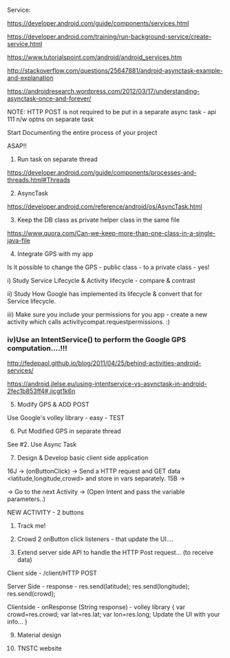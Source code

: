 Service:

https://developer.android.com/guide/components/services.html

https://developer.android.com/training/run-background-service/create-service.html


https://www.tutorialspoint.com/android/android_services.htm

http://stackoverflow.com/questions/25647881/android-asynctask-example-and-explanation

https://androidresearch.wordpress.com/2012/03/17/understanding-asynctask-once-and-forever/


NOTE: HTTP POST is not required to be put in a separate async task - api 111 n/w optns on separate task

Start Documenting the entire process of your project

ASAP!!


1. Run task on separate thread

https://developer.android.com/guide/components/processes-and-threads.html#Threads

2. AsyncTask

https://developer.android.com/reference/android/os/AsyncTask.html

3. Keep the DB class as private helper class in the same file

https://www.quora.com/Can-we-keep-more-than-one-class-in-a-single-java-file

4. Integrate GPS with my app 

Is it possible to change the GPS - public class - to a private class - yes!

i) Study Service Lifecycle & Activity lifecycle - compare & contrast

ii) Study How Google has implemented its lifecycle & convert that for Service lifecycle.

iii) Make sure you include your permissions for you app - create a new activity which calls activitycompat.requestpermissions. :)

### iv)Use an IntentService() to perform the Google GPS computation....!!!

http://fedepaol.github.io/blog/2011/04/25/behind-activities-android-services/

https://android.jlelse.eu/using-intentservice-vs-asynctask-in-android-2fec1b853ff4#.iicgt1k6n

5. Modify GPS & ADD POST

Use Google's volley library - easy - TEST

6. Put Modified GPS in separate thread

See #2. Use Async Task

7. Design & Develop basic client side application

16J -> (onButtonClick) -> Send a HTTP request <routeNo> and GET data <latitude,longitude,crowd> and store in vars separately. 
15B ->

-> Go to the next Activity -> (Open Intent and pass the variable parameters..)

NEW ACTIVITY - 2 buttons
1. Track me!
2. Crowd 
2 onButton click listeners - that update the UI....

8. Extend server side API to handle the HTTP Post request...
(to receive data)

Client side - /client/HTTP POST<routeNo>

Server Side - response - res.send(latitude);
res.send(longitude);
res.send(crowd);

Clientside - onResponse (String response) - volley library
{
var crowd=res.crowd;
var lat=res.lat;
var lon=res.long;
Update the UI with your info...
}

9. Material design

10. TNSTC website

